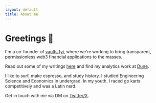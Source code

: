 ```yaml
---
layout: default
title: About me
---
```


# Greetings 👋

I'm a co-founder of [vaults.fyi](https://vaults.fyi/), where we're working to bring transparent, permissionless web3 financial applications to the masses.

Read out some of my writings [here](/posts/) and find my analytics work at [Dune](https://dune.com/tt_tyler).

I like to surf, make espresso, and study history. I studied Engineering Science and Economics in undergrad. In my youth, I raced go karts competitively and was a Latin nerd.

Get in touch with me via DM on [Twitter/X](https://x.com/0x7477/).
